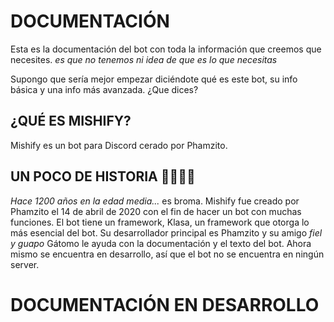 # DOCUMENTACIÓN
Esta es la documentación del bot con toda la información que creemos que necesites.   *es que no tenemos ni idea de que es lo que necesitas*

Supongo que sería mejor empezar diciéndote qué es este bot, su info básica y una info más avanzada. ¿Que dices?

## ¿QUÉ ES MISHIFY?
Mishify es un bot para Discord cerado por Phamzito.

## UN POCO DE HISTORIA 👨‍🏫👩‍🏫
*Hace 1200 años en la edad media...* es broma. Mishify fue creado por Phamzito el 14 de abril de 2020 con el fin de hacer un bot con muchas funciones. El bot tiene un framework, Klasa, un framework que otorga lo más esencial del bot. Su desarrollador principal es Phamzito y su amigo *fiel y guapo* Gátomo le ayuda con la documentación y el texto del bot. Ahora mismo se encuentra en desarrollo, así que el bot no se encuentra en ningún server.

# DOCUMENTACIÓN EN DESARROLLO
